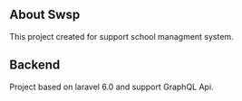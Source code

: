 ## About Swsp
This project created for support school managment system. 

## Backend
Project based on laravel 6.0 and support GraphQL Api.
